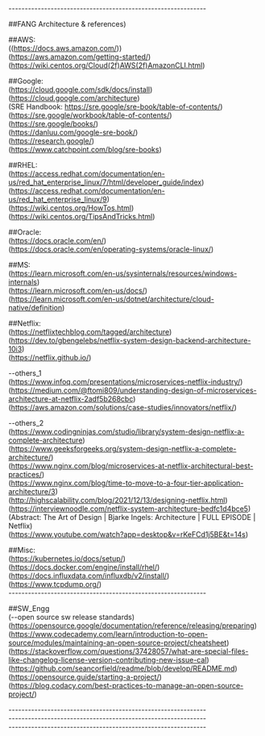 -------------------------------------------------------------<br/>

##FANG Architecture & references)<br/>

##AWS:<br/>
((https://docs.aws.amazon.com/))<br/>
(https://aws.amazon.com/getting-started/)<br/>
(https://wiki.centos.org/Cloud(2f)AWS(2f)AmazonCLI.html)<br/>

##Google:<br/>
(https://cloud.google.com/sdk/docs/install)<br/>
(https://cloud.google.com/architecture)<br/>
(SRE Handbook: https://sre.google/sre-book/table-of-contents/)<br/>
(https://sre.google/workbook/table-of-contents/)<br/>
(https://sre.google/books/)<br/>
(https://danluu.com/google-sre-book/)<br/>
(https://research.google/)<br/>
(https://www.catchpoint.com/blog/sre-books)<br/>

##RHEL:<br/>
(https://access.redhat.com/documentation/en-us/red_hat_enterprise_linux/7/html/developer_guide/index)<br/>
(https://access.redhat.com/documentation/en-us/red_hat_enterprise_linux/9)<br/>
(https://wiki.centos.org/HowTos.html)<br/>
(https://wiki.centos.org/TipsAndTricks.html)<br/>

##Oracle:<br/>
(https://docs.oracle.com/en/)<br/>
(https://docs.oracle.com/en/operating-systems/oracle-linux/)<br/>

##MS:<br/>
(https://learn.microsoft.com/en-us/sysinternals/resources/windows-internals)<br/>
(https://learn.microsoft.com/en-us/docs/)<br/>
(https://learn.microsoft.com/en-us/dotnet/architecture/cloud-native/definition)<br/>

##Netflix:<br/>
(https://netflixtechblog.com/tagged/architecture)<br/>
(https://dev.to/gbengelebs/netflix-system-design-backend-architecture-10i3)<br/>
(https://netflix.github.io/)<br/>

--others_1<br/>
(https://www.infoq.com/presentations/microservices-netflix-industry/)<br/>
(https://medium.com/@ftomi809/understanding-design-of-microservices-architecture-at-netflix-2adf5b268cbc)<br/>
(https://aws.amazon.com/solutions/case-studies/innovators/netflix/)<br/>

--others_2<br/>
(https://www.codingninjas.com/studio/library/system-design-netflix-a-complete-architecture)<br/>
(https://www.geeksforgeeks.org/system-design-netflix-a-complete-architecture/)<br/>
(https://www.nginx.com/blog/microservices-at-netflix-architectural-best-practices/)<br/>
(https://www.nginx.com/blog/time-to-move-to-a-four-tier-application-architecture/3)<br/>
(http://highscalability.com/blog/2021/12/13/designing-netflix.html)<br/>
(https://interviewnoodle.com/netflix-system-architecture-bedfc1d4bce5)<br/>
(Abstract: The Art of Design | Bjarke Ingels: Architecture | FULL EPISODE | Netflix)<br/>
(https://www.youtube.com/watch?app=desktop&v=rKeFCd1j5BE&t=14s)<br/>

##Misc:<br/>
(https://kubernetes.io/docs/setup/)<br/>
(https://docs.docker.com/engine/install/rhel/)<br/>
(https://docs.influxdata.com/influxdb/v2/install/)<br/>
(https://www.tcpdump.org/)<br/>
-------------------------------------------------------------<br/>

##SW_Engg<br/>
(--open source sw release standards)<br/>
(https://opensource.google/documentation/reference/releasing/preparing)<br/>
(https://www.codecademy.com/learn/introduction-to-open-source/modules/maintaining-an-open-source-project/cheatsheet)<br/>
(https://stackoverflow.com/questions/37428057/what-are-special-files-like-changelog-license-version-contributing-new-issue-cal)<br/>
(https://github.com/seancorfield/readme/blob/develop/README.md)<br/>
(https://opensource.guide/starting-a-project/)<br/>
(https://blog.codacy.com/best-practices-to-manage-an-open-source-project/)<br/>

-------------------------------------------------------------<br/>
-------------------------------------------------------------<br/>
-------------------------------------------------------------<br/>
